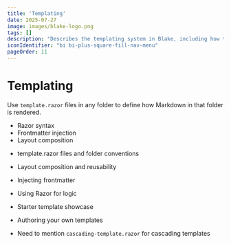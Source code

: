 ```yaml
---
title: 'Templating'
date: 2025-07-27
image: images/blake-logo.png
tags: []
description: "Describes the templating system in Blake, including how to create and use templates."
iconIdentifier: "bi bi-plus-square-fill-nav-menu"
pageOrder: 11
---
```


# Templating

Use `template.razor` files in any folder to define how Markdown in that folder is rendered.

- Razor syntax
- Frontmatter injection
- Layout composition

* template.razor files and folder conventions

* Layout composition and reusability

* Injecting frontmatter

* Using Razor for logic

* Starter template showcase

* Authoring your own templates

* Need to mention `cascading-template.razor` for cascading templates
